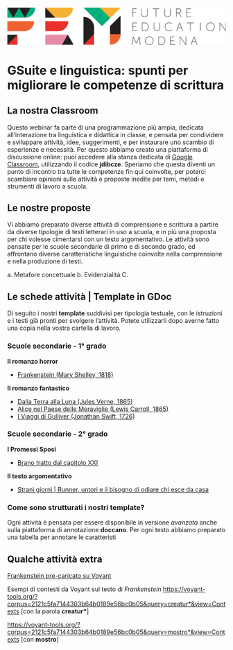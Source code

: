 <script src="https://cdnjs.cloudflare.com/ajax/libs/font-awesome/5.13.0/js/all.min.js" integrity="sha256-KzZiKy0DWYsnwMF+X1DvQngQ2/FxF7MF3Ff72XcpuPs=" crossorigin="anonymous"></script>

<a href="https://fem.digital" rel="FEM Future Education Modena" target="_blank">![](FEM_Logo.png)</a>

# GSuite e linguistica: spunti per migliorare le competenze di scrittura

## La nostra Classroom
Questo webinar fa parte di una programmazione più ampia, dedicata all’interazione tra linguistica e didattica in classe, e pensata per condividere e sviluppare attività, idee, suggerimenti, e per instaurare uno scambio di esperienze e necessità. Per questo abbiamo creato una piattaforma di discussione online: puoi accedere alla stanza dedicata di <a href="classroom.google.com/u/0/" target="_blank">Google Classroom</a>, utilizzando il codice **jdibcze**.
Speriamo che questa diventi un punto di incontro tra tutte le competenze fin qui coinvolte, per poterci scambiare opinioni sulle attività e proposte inedite per temi, metodi e strumenti di lavoro a scuola. 

## Le nostre proposte 
Vi abbiamo preparato diverse attività di comprensione e scrittura a partire da diverse tipologie di testi letterari in uso a scuola, e in più una proposta per chi volesse cimentarsi con un testo argomentativo. Le attività sono pensate per le scuole secondarie di primo e di secondo grado, ed affrontano diverse caratteristiche linguistiche coinvolte nella comprensione e nella produzione di testi.

a. Metafore concettuale
b. Evidenzialità
C. 

## Le schede attività | Template in GDoc
Di seguito i nostri **template** suddivisi per tipologia testuale, con le istruzioni e i testi già pronti per svolgere l’attività. Potete utilizzarli dopo averne fatto una copia nella vostra cartella di lavoro.

### Scuole secondarie - 1° grado
**Il romanzo horror**
* <a href="https://docs.google.com/document/d/1A662rDcdvYp_vd0pCvv7_dUhk9kvHYw2GN8tbWggqaA/edit#heading=h.woep0u49atx2" target="_blank">Frankenstein (Mary Shelley, 1818)</a>

**Il romanzo fantastico**
* <a href="INSERIRE LINK" target="_blank">Dalla Terra alla Luna (Jules Verne, 1865)</a>
* <a href="INSERIRE LINK" target="_blank">Alice nel Paese delle Meraviglie (Lewis Carroll, 1865)</a>
* <a href="INSERIRE LINK" target="_blank">I Viaggi di Gulliver (Jonathan Swift, 1726)</a>

### Scuole secondarie - 2° grado

**I Promessi Sposi**
* <a href="https://docs.google.com/document/d/1ozf7iMGhbp8O1TMgm2ovMw2Lj4Yj6MoN2o-iiQKnoO8/edit#heading=h.dbr6ynre5d9q" target="_blank">Brano tratto dal capitolo XXI</a>

**Il testo argomentativo**
* <a href="https://docs.google.com/document/d/14xnp7nbh7s1uCywox7Y1ynqZdbXyU-_76IfmwQDVMr8/edit#heading=h.dbr6ynre5d9q" target="_blank">Strani giorni | Runner, untori e il bisogno di odiare chi esce da casa</a>

### Come sono strutturati i nostri **template**?
Ogni attività è pensata per essere disponibile in versione *avanzata* anche sulla piattaforma di annotazione **doccano**. Per ogni testo abbiamo preparato una tabella per annotare le caratteristi



## Qualche attività **extra**
<a href='https://voyant-tools.org/?panels=corpuscollocates,reader,trends,phrases,dreamscape&corpus=c0ed31aa33706385f1d918bc3b09bc68'>Frankenstein pre-caricato su Voyant</a>

Esempi di contesti da Voyant sul testo di *Frankenstein*
https://voyant-tools.org/?corpus=2121c5fa7144303b64b0189e56bc0b05&query=creatur*&view=Contexts [con la parola **creatur\***]

https://voyant-tools.org/?corpus=2121c5fa7144303b64b0189e56bc0b05&query=mostro*&view=Contexts [con **mostro**]
